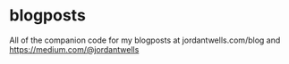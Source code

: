 # blogposts
All of the companion code for my blogposts at jordantwells.com/blog and https://medium.com/@jordantwells
